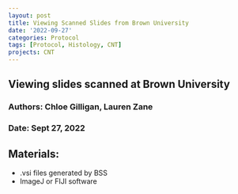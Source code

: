 ```yaml
---
layout: post
title: Viewing Scanned Slides from Brown University
date: '2022-09-27'
categories: Protocol
tags: [Protocol, Histology, CNT]
projects: CNT
---
```


## Viewing slides scanned at Brown University

### Authors: Chloe Gilligan, Lauren Zane
### Date: Sept 27, 2022

## Materials:

* .vsi files generated by BSS
* ImageJ or FIJI software
